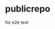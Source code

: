# publicrepo
for e2e test


























































































































































































































































































































































































































































































































































































































































































































































































































































































































































































































































































































































































































































































































































































































































































































